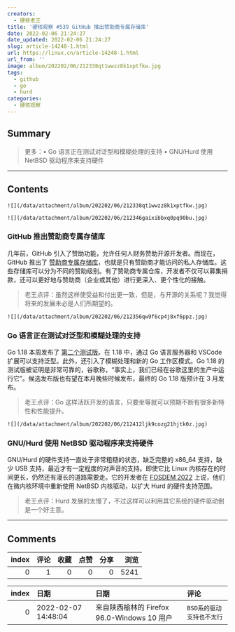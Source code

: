 ```yaml
---
creators:
  - 硬核老王
title: '硬核观察 #539 GitHub 推出赞助商专属存储库'
date: 2022-02-06 21:24:27
date_updated: 2022-02-06 21:24:27
slug: article-14248-1.html
url: https://linux.cn/article-14248-1.html
url_from: ''
image: album/202202/06/212338qt1wwzz8k1xptfkw.jpg
tags:
  - github
  - go
  - hurd
categories:
  - 硬核观察
---
```


## Summary

> 更多：• Go 语言正在测试对泛型和模糊处理的支持 • GNU/Hurd 使用 NetBSD 驱动程序来支持硬件

***

<!-- more -->

## Contents

`![](/data/attachment/album/202202/06/212338qt1wwzz8k1xptfkw.jpg)`

`![](/data/attachment/album/202202/06/212346gaixibbxq0pq90bu.jpg)`

### GitHub 推出赞助商专属存储库

几年前，GitHub 引入了赞助功能，允许任何人财务赞助开源开发者。而现在，GitHub 推出了 [赞助商专属存储库](https://github.blog/2022-02-02-new-sponsors-only-repositories-custom-amounts-and-more/)，也就是只有赞助商才能访问的私人存储库。这些存储库可以分为不同的赞助级别。有了赞助商专属仓库，开发者不仅可以募集捐款，还可以更好地与赞助商（企业或其他）进行更深入、更个性化的接触。

> 
> 老王点评：虽然这样使受益和付出更一致，但是，与开源的关系呢？我觉得将来的发展未必是人们所期望的。
> 
> 
> 

`![](/data/attachment/album/202202/06/212356qw9f6cp4j8xf6ppz.jpg)`

### Go 语言正在测试对泛型和模糊处理的支持

Go 1.18 本周发布了 [第二个测试版](https://go.dev/blog/go1.18beta2)。在 1.18 中，通过 Go 语言服务器和 VSCode 扩展可以支持泛型。此外，还引入了模糊处理和新的 Go 工作区模式。Go 1.18 的测试版被证明是非常可靠的，谷歌称，“事实上，我们已经在谷歌这里的生产中运行它”。候选发布版也有望在本月晚些时候发布，最终的 Go 1.18 版预计在 3 月发布。

> 
> 老王点评：Go 这样活跃开发的语言，只要坐等就可以预期不断有很多新特性和性能提升。
> 
> 
> 

`![](/data/attachment/album/202202/06/212412ljk9cozg21hjtk0z.jpg)`

### GNU/Hurd 使用 NetBSD 驱动程序来支持硬件

GNU/Hurd 的硬件支持一直处于非常粗糙的状态，缺乏完整的 x86\_64 支持，缺少 USB 支持，最近才有一定程度的对声音的支持。即使它比 Linux 内核存在的时间更长，仍然还有漫长的道路需要走。它的开发者在 [FOSDEM 2022](https://fosdem.org/2022/schedule/event/dzammit/) 上说，他们在微内核环境中重新使用 NetBSD 内核驱动，以扩大 Hurd 的硬件支持范围。

> 
> 老王点评：Hurd 发展的太慢了，不过这样可以利用其它系统的硬件驱动倒是一个好主意。
> 
> 
>

***

## Comments


|   index |   评论 |   收藏 |   点赞 |   分享 |   浏览 |
|--------:|-------:|-------:|-------:|-------:|-------:|
|       0 |      1 |      0 |      0 |      0 |   5241 |

|   index | 日期                | 日期                                        | 评论                      |
|--------:|:--------------------|:--------------------------------------------|:--------------------------|
|       0 | 2022-02-07 14:48:04 | 来自陕西榆林的 Firefox 96.0-Windows 10 用户 | `BSD系的驱动支持也不太行` |
